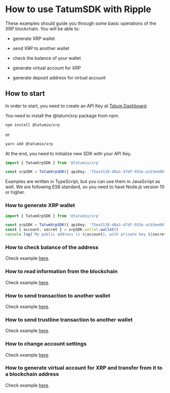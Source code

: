 # How to use TatumSDK with Ripple

These examples should guide you through some basic operations of the XRP blockchain. You will be able to:

- generate XRP wallet
- send XRP to another wallet
- check the balance of your wallet

- generate virtual account for XRP
- generate deposit address for virtual account

## How to start

In order to start, you need to create an API Key at [Tatum Dashboard](https://dashboard.tatum.io).

You need to install the @tatum/xrp package from npm.

```bash
npm install @tatumio/xrp
```

or

```bash
yarn add @tatumio/xrp
```

At the end, you need to initialize new SDK with your API Key.

```typescript
import { TatumXrpSDK } from '@tatumio/xrp'

const xrpSDK = TatumXrpSDK({ apiKey: '75ea3138-d0a1-47df-932e-acb3ee807dab' })
```

Examples are written in TypeScript, but you can use them in JavaScript as well. We are following ES6 standard, so you
need to have Node.js version 10 or higher.

### How to generate XRP wallet

```typescript
import { TatumXrpSDK } from '@tatumio/xrp'

const xrpSDK = TatumXrpSDK({ apiKey: '75ea3138-d0a1-47df-932e-acb3ee807dab' })
const { account, secret } = xrpSDK.wallet.wallet()
console.log(`My public address is ${account}, with private key ${secret}.`)
```

### How to check balance of the address

Check example [here](./src/app/xrp.balance.example.ts).

### How to read information from the blockchain

Check example [here](./src/app/xrp.blockchain.example.ts).

### How to send transaction to another wallet

Check example [here](./src/app/xrp.tx.example.ts).

### How to send trustline transaction to another wallet

Check example [here](./src/app/xrp.tx.trustline.example.ts).

### How to change account settings

Check example [here](./src/app/xrp.tx.settings.example.ts).

### How to generate virtual account for XRP and transfer from it to a blockchain address

Check example [here](./src/app/xrp.virtualAccount.example.ts).
